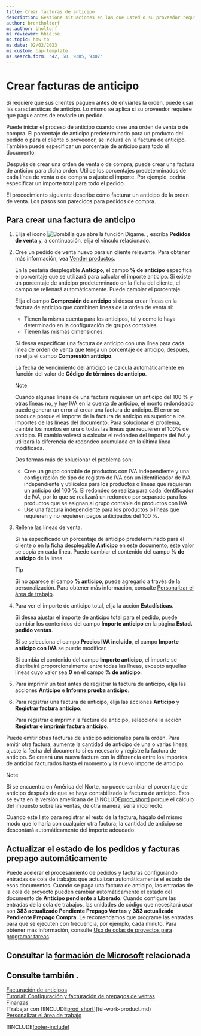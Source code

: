 ```yaml
---
title: Crear facturas de anticipo
description: Gestione situaciones en las que usted o su proveedor requieran un anticipo. Utilice los porcentajes predeterminados de cada línea de venta o de compra o ajuste el importe según sea necesario.
author: brentholtorf
ms.author: bholtorf
ms.reviewer: bhielse
ms.topic: how-to
ms.date: 02/02/2023
ms.custom: bap-template
ms.search.form: '42, 50, 9305, 9307'
---
```

# <a name="create-prepayment-invoices" />Crear facturas de anticipo

Si requiere que sus clientes paguen antes de enviarles la orden, puede usar las características de anticipo. Lo mismo se aplica si su proveedor requiere que pague antes de enviarle un pedido.  

Puede iniciar el proceso de anticipo cuando cree una orden de venta o de compra. El porcentaje de anticipo predeterminado para un producto del pedido o para el cliente o proveedor, se incluirá en la factura de anticipo. También puede especificar un porcentaje de anticipo para todo el documento.

Después de crear una orden de venta o de compra, puede crear una factura de anticipo para dicha orden. Utilice los porcentajes predeterminados de cada línea de venta o de compra o ajuste el importe. Por ejemplo, podría especificar un importe total para todo el pedido.  

El procedimiento siguiente describe cómo facturar un anticipo de la orden de venta. Los pasos son parecidos para pedidos de compra.  

## <a name="to-create-a-prepayment-invoice" />Para crear una factura de anticipo

1. Elija el icono ![Bombilla que abre la función Dígame.](media/ui-search/search_small.png "Dígame qué desea hacer") , escriba **Pedidos de venta** y, a continuación, elija el vínculo relacionado.  
2. Cree un pedido de venta nuevo para un cliente relevante. Para obtener más información, vea [Vender productos](sales-how-sell-products.md).  

    En la pestaña desplegable **Anticipo**, el campo **% de anticipo** especifica el porcentaje que se utilizará para calcular el importe anticipo. Si existe un porcentaje de anticipo predeterminado en la ficha del cliente, el campo se rellenará automáticamente. Puede cambiar el porcentaje. <!--This percentage is applied to lines where the item on that line does not already specify a prepayment percentage. The prepayment percentage is only copied from the header to lines that do not copy the default prepayment percentage from the item.-->  

    Elija el campo **Compresión de anticipo** si desea crear líneas en la factura de anticipo que combinen líneas de la orden de venta si:  

    - Tienen la misma cuenta para los anticipos, tal y como lo haya determinado en la configuración de grupos contables.  
    - Tienen las mismas dimensiones.  

    Si desea especificar una factura de anticipo con una línea para cada línea de orden de venta que tenga un porcentaje de anticipo, después, no elija el campo **Compresión anticipo**.  

    La fecha de vencimiento del anticipo se calcula automáticamente en función del valor de **Código de términos de anticipo**.

    > [!NOTE]
    > Cuando algunas líneas de una factura requieren un anticipo del 100 % y otras líneas no, y hay IVA en la cuenta de anticipo, el monto redondeado puede generar un error al crear una factura de anticipo. El error se produce porque el importe de la factura de anticipo es superior a los importes de las líneas del documento. Para solucionar el problema, cambie los montos en una o todas las líneas que requieren el 100% de anticipo. El cambio volverá a calcular el redondeo del importe del IVA y utilizará la diferencia de redondeo acumulada en la última línea modificada.
    >
    > Dos formas más de solucionar el problema son:
    >
    > * Cree un grupo contable de productos con IVA independiente y una configuración de tipo de registro de IVA con un identificador de IVA independiente y utilícelos para los productos o líneas que requieran un anticipo del 100 %. El redondeo se realiza para cada identificador de IVA, por lo que se realizará un redondeo por separado para los productos que se asignan al grupo contable de productos con IVA.
    > * Use una factura independiente para los productos o líneas que requieren y no requieren pagos anticipados del 100 %.

3. Rellene las líneas de venta.  

    Si ha especificado un porcentaje de anticipo predeterminado para el cliente o en la ficha desplegable **Anticipo** en este documento, este valor se copia en cada línea. Puede cambiar el contenido del campo **% de anticipo** de la línea.  

    > [!TIP]
    > Si no aparece el campo **% anticipo**, puede agregarlo a través de la personalización.  Para obtener más información, consulte [Personalizar el área de trabajo](ui-personalization-user.md).

4. Para ver el importe de anticipo total, elija la acción **Estadísticas**.

    Si desea ajustar el importe de anticipo total para el pedido, puede cambiar los contenidos del campo **Importe anticipo** en la página **Estad. pedido ventas**.  

    Si se selecciona el campo **Precios IVA incluido**, el campo **Importe anticipo con IVA** se puede modificar.  

    Si cambia el contenido del campo **Importe anticipo**, el importe se distribuirá proporcionalmente entre todas las líneas, excepto aquellas líneas cuyo valor sea **0** en el campo **% de anticipo**.  

5. Para imprimir un test antes de registrar la factura de anticipo, elija las acciones **Anticipo** e **Informe prueba anticipo**.  
6. Para registrar una factura de anticipo, elija las acciones **Anticipo** y **Registrar factura anticipo**.  

    Para registrar e imprimir la factura de anticipo, seleccione la acción **Registrar e imprimir factura anticipo**.  

Puede emitir otras facturas de anticipo adicionales para la orden. Para emitir otra factura, aumente la cantidad de anticipo de una o varias líneas, ajuste la fecha del documento si es necesario y registre la factura de anticipo. Se creará una nueva factura con la diferencia entre los importes de anticipo facturados hasta el momento y la nuevo importe de anticipo.  

> [!NOTE]  
> Si se encuentra en América del Norte, no puede cambiar el porcentaje de anticipo después de que se haya contabilizado la factura de anticipo. Esto se evita en la versión americana de [!INCLUDE[prod_short](includes/prod_short.md)] porque el cálculo del impuesto sobre las ventas, de otra manera, sería incorrecto.  

 Cuando esté listo para registrar el resto de la factura, hágalo del mismo modo que lo haría con cualquier otra factura; la cantidad de anticipo se descontará automáticamente del importe adeudado.  

## <a name="update-the-status-of-prepaid-orders-and-invoices-automatically" />Actualizar el estado de los pedidos y facturas prepago automáticamente

Puede acelerar el procesamiento de pedidos y facturas configurando entradas de cola de trabajos que actualizan automáticamente el estado de esos documentos. Cuando se paga una factura de anticipo, las entradas de la cola de proyecto pueden cambiar automáticamente el estado del documento de **Anticipo pendiente** a **Liberado**. Cuando configure las entradas de la cola de trabajos, las unidades de código que necesitará usar son **383 actualizado Pendiente Prepago Ventas** y **383 actualizado Pendiente Prepago Compra**. Le recomendamos que programe las entradas para que se ejecuten con frecuencia, por ejemplo, cada minuto. Para obtener más información, consulte [Uso de colas de proyectos para programar tareas](admin-job-queues-schedule-tasks.md).

## <a name="see-related-microsoft-trainingtrainingmodulesprepayment-invoices-dynamics--business-central" />Consultar la [formación de Microsoft](/training/modules/prepayment-invoices-dynamics-365-business-central/) relacionada

## <a name="see-also" />Consulte también .

[Facturación de anticipos](finance-invoice-prepayments.md)  
[Tutorial: Configuración y facturación de prepagos de ventas](walkthrough-setting-up-and-invoicing-sales-prepayments.md)  
[Finanzas](finance.md)  
[Trabajar con [!INCLUDE[prod_short](includes/prod_short.md)]](ui-work-product.md)  
[Personalizar el área de trabajo](ui-personalization-user.md)  


[!INCLUDE[footer-include](includes/footer-banner.md)]
